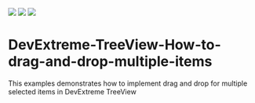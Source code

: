 <!-- default badges list -->
![](https://img.shields.io/endpoint?url=https://codecentral.devexpress.com/api/v1/VersionRange/555418630/22.1.6%2B)
[![](https://img.shields.io/badge/Open_in_DevExpress_Support_Center-FF7200?style=flat-square&logo=DevExpress&logoColor=white)](https://supportcenter.devexpress.com/ticket/details/T1123138)
[![](https://img.shields.io/badge/📖_How_to_use_DevExpress_Examples-e9f6fc?style=flat-square)](https://docs.devexpress.com/GeneralInformation/403183)
<!-- default badges end -->
# DevExtreme-TreeView-How-to-drag-and-drop-multiple-items
This examples demonstrates how to implement drag and drop for multiple selected items in DevExtreme TreeView
